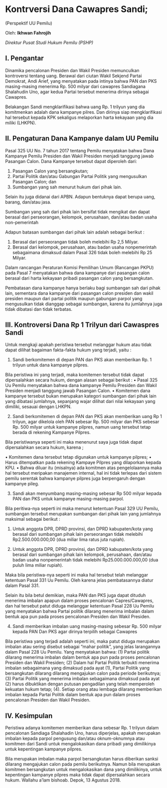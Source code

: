 # Kontrversi Dana Cawapres Sandi;
(Perspektif UU Pemilu)

Oleh:
**Ikhwan Fahrojih**

*Direktur Pusat Studi Hukum Pemilu (PSHP)*

## I. Pengantar

Dinamika pencalonan Presiden dan Wakil Presiden memunculkan kontroversi tentang uang. Berawal dari ciutan Wakil Sekjend Partai Demokrat, Andi Arief, yang menyatakan pada intinya bahwa PAN dan PKS masing-masing menerima Rp. 500 milyar dari cawapres Sandiagana Shalahudin Uno, agar kedua Partai tersebut menerima dirinya sebagai Cawapres.

Belakangan Sandi mengklarifikasi bahwa uang Rp. 1 trilyun yang dia komitmenkan adalah dana kampanye pilres. Dan dirinya siap mengklarifikasi hal tersebut kepada KPK sekaligus melaporkan harta kekayaan yang dia miliki (LHKPN).

## II. Pengaturan Dana Kampanye dalam UU Pemilu
Pasal 325 UU No. 7 tahun 2017 tentang Pemilu menyatakan bahwa Dana Kampanye Pemilu Presiden dan Wakil Presiden menjadi tanggung jawab Pasangan Calon. Dana Kampanye tersebut dapat diperoleh dari:

1. Pasangan Calon yang bersangkutan;
2. Partai Politik dan/atau Gabungan Partai Politik yang mengusulkan Pasangan Calon; dan
3. Sumbangan yang sah menurut hukum dari pihak lain.

Selain itu juga didanai dari APBN. Adapun bentuknya dapat berupa uang, barang, dan/atau jasa.

Sumbangan yang sah dari pihak lain bersifat tidak mengikat dan dapat berasal dari perseorangan, kelompok, perusahaan, dan/atau badan usaha non-pemerintah

Adapun batasan sumbangan dari pihak lain adalah sebagai berikut :

1. Berasal dari perseorangan tidak boleh melebihi Rp 2,5 Milyar.
2. Berasal dari kelompok, perusahaan, atau badan usaha nonpemerintah sebagaimana dimaksud dalam Pasal 326 tidak boleh melebihi Rp 25 Milyar.

Dalam rancangan Peraturan Komisi Pemilihan Umum (Rancangan PKPU) pada Pasal 7 menyatakan bahwa dana kampanye dari pasangan calon berasal dari harta kekayaan pribadi pasangan calon yang bersangkutan.

Pembatasan dana kampanye hanya berlaku bagi sumbangan sah dari pihak lain, sementara dana kampanye dari pasangan calon presiden dan wakil presiden maupun dari partai politik maupun gabungan parpol yang mengusulkan tidak dianggap sebagai sumbangan, karena itu jumlahnya juga tidak dibatasi dan tidak terbatas.

## III. Kontroversi Dana Rp 1 Trilyun dari Cawaspres Sandi
Untuk mengkaji apakah peristiwa tersebut melanggar hukum atau tidak dapat dilihat bagaiman fakta-fakta hukum yang terjadi, yaitu :

1. Sandi berkomitemen di depan PAN dan PKS akan memberikan Rp. 1 trilyun untuk dana kampanye pilpres.

Bila peristiwa ini yang terjadi, maka komitemen tersebut tidak dapat dipersalahkan secara hukum, dengan alasan sebagai berikut :
• Pasal 325 Uu Pemilu menyatakan bahwa dana kampanye Pemilu Presiden dan Wakil Presiden menjadi tanggung jawab Pasangan Calon.
• Komitemen dana kampanye tersebut bukan merupakan kategori sumbangan dari pihak lain yang dibatasi jumlahnya, sepanjang wajar dilihat dari nilai kekayaan yang dimiliki, sesauai dengan LHKPN.

2. Sandi berkomitemen di depan PAN dan PKS akan memberikan uang Rp 1 trilyun, agar dikelola oleh PAN sebesar Rp. 500 milyar dan PKS sebesar Rp. 500 milyar untuk kampanye pilpres, namun uang tersebut tetap berada di rekening Kampanye Pilpres.

Bila peristiwanya seperti ini maka menenurut saya juga tidak dapat dipersalahkan secara hukum, karena ;

• Komitemen dana tersebut tetap digunakan untuk kampanye pilpres;
• Harus ditempatkan pada rekening Kampaye Pilpres yang dilaporkan kepada KPU.
• Bahwa diluar itu (misalnya) ada komitmen atas pengelolaannya maka hal tersebut meripakan manajemen internal, hal ini tidak terlepas dari sistem pemilu serentak bahwa kampanye pilpres juga berpengaruh dengan kampanye pileg.

3. Sandi akan menyumbang masing-masing sebesar Rp 500 milyar kepada PAN dan PKS untuk kampanye masing-masing parpol.

Bila peritiwa-nya seperti ini maka menurut ketentuan Pasal 329 UU Pemilu, sumbangan tersebut merupakan sumbangan dari pihak lain yang jumlahnya maksimal sebagai berikut :

1. Untuk anggota DPR, DPRD provinsi, dan DPRD kabupaten/kota yang berasal dari sumbangan pihak lain perseorangan tidak melebihi Rp2.500.000.000,00 (dua miliar lima ratus juta rupiah).

2. Untuk anggota DPR, DPRD provinsi, dan DPRD kabupaten/kota yang berasal dari sumbangan pihak lain kelompok, perusahaan, dan/atau badan usaha nonpemerintah tidak melebihi Rp25.000.000.000,00 (dua puluh lima miliar rupiah).

Maka bila peristiwa-nya seperti ini maka hal tersebut telah melanggar ketentuan Pasal 331 Uu Pemilu. Oleh karena jelas pembatasannya diatur dalam Pasal 331.

Selain itu bila betul demikian, maka PAN dan PKS juga dapat dituduh menerima imbalan apapun dalam proses pencalonan Capres/Cawapres, dan hal tersebut patut diduga melanggar ketentuan Pasal 228 Uu Pemilu yang menyatakan bahwa Partai politik dilarang menerima imbalan dalam bentuk apa pun pada proses pencalonan Presiden dan Wakil Presiden.

4. Sandi memberikan imbalan uang masing-masing sebesar Rp. 500 milyar kepada PAN Dan PKS agar dirinya terpilih sebagai Cawapres

Bila peristiwa yang terjadi adalah seperti ini, maka patut diduga merupakan imbalan atau sering disebut sebagai “mahar politik”, yang jelas larangannya dalam Pasal 228 Uu Pemilu. Yang menyatakan bahwa:
(1) Partai politik dilarang menerima imbalan dalam bentuk apa pun pada proses pencalonan Presiden dan Wakil Presiden;
(2) Dalam hal Partai Politik terbukti menerima imbalan sebagaimana yang dimaksud pada ayat (1), Partai Politik yang bersangkutan dilarang dilarang mengajukan calon pada periode berikutnya;
(3) Partai Politik yang menerima imbalan sebagaimana dimaksud pada ayat (2) harus dibuktikan dengan putusan pengadilan yang telah memperoleh kekuatan hukum tetap;
(4). Setiap orang atau lembaga dilarang memberikan imbalan kepada Partai Politik dalam bentuk apa pun dalam proses pencalonan Presiden dan Wakil Presiden.

## IV. Kesimpulan
Peristiwa adanya komitemen memberikan dana sebesar Rp. 1 trilyun dalam pencalonan Sandiaga Shalahadin Uno, harus diperjelas, apakah merupakan imbalan kepada parpol pengusung dan/atau oknum-oknumnya atau komitmen dari Sandi untuk mengalokasikan dana pribadi yang dimilikinya untuk kepentingan kampanye pilpres.

Bila merupakan imbalan maka parpol bersangkutan harus diberikan sanksi dilarang mengajukan calon pada pemilu berikutnya. Namun bila merupakan komitmen bersangkutan untuk mengalokasikan dana yang dimilikinya, untuk kepentingan kampanye pilpres maka tidak dapat dipersalahkan secara hukum. Wallahu a’lam bishoab.
Depok, 13 Agustus 2018.
